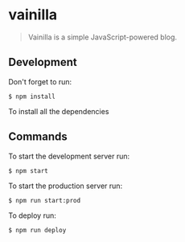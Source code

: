 # vainilla

> Vainilla is a simple JavaScript-powered blog.

## Development

Don't forget to run:

```
$ npm install
```

To install all the dependencies

## Commands

To start the development server run:

```
$ npm start
```

To start the production server run:

```
$ npm run start:prod
```

To deploy run:

```
$ npm run deploy
```
